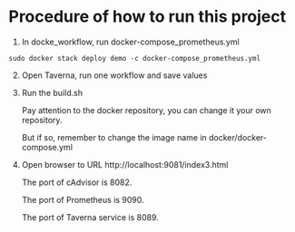 # Procedure of how to run this project

1. In docke_workflow, run docker-compose_prometheus.yml

```
sudo docker stack deploy demo -c docker-compose_prometheus.yml
```

2. Open Taverna, run one workflow and save values 

3. Run the build.sh

   Pay attention to the docker repository, you can change it your own repository. 

   But if so, remember to change the image name in docker/docker-compose.yml 
   
4. Open browser to URL http://localhost:9081/index3.html

   The port of cAdvisor is 8082.
   
   The port of Prometheus is 9090. 
   
   The port of Taverna service is 8089.

